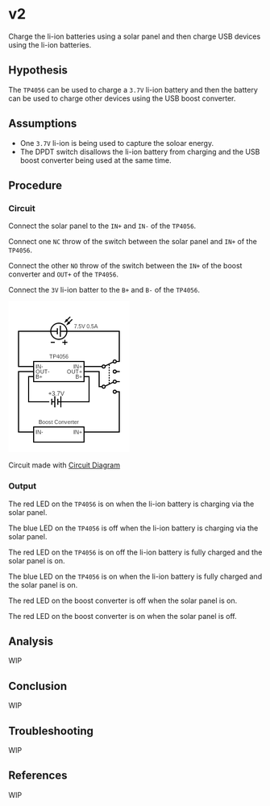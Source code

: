 # v2

Charge the li-ion batteries using a solar panel and then charge USB
devices using the li-ion batteries.

## Hypothesis

The `TP4056` can be used to charge a `3.7V` li-ion battery and then the
battery can be used to charge other devices using the USB boost converter.

## Assumptions
- One `3.7V` li-ion is being used to capture the soloar energy.
- The DPDT switch disallows the li-ion battery from charging and the USB boost
converter being used at the same time.

## Procedure

### Circuit

Connect the solar panel to the `IN+` and `IN-` of the `TP4056`.

Connect one `NC` throw of the switch between the solar panel and `IN+` of the
`TP4056`.

Connect the other `NO` throw of the switch between the `IN+` of the boost
converter and `OUT+` of the `TP4056`.

Connect the `3V` li-ion batter to the `B+` and `B-` of the `TP4056`.

![](./images/circuit.png)

Circuit made with [Circuit Diagram](https://www.circuit-diagram.org/)

### Output

The red LED on the `TP4056` is on when the li-ion battery is charging via the solar panel.

The blue LED on the `TP4056` is off when the li-ion battery is charging via the solar panel.

The red LED on the `TP4056` is on off the li-ion battery is fully charged and the solar panel is on.

The blue LED on the `TP4056` is on when the li-ion battery is fully charged and the solar panel is on.

The red LED on the boost converter is off when the solar panel is on.

The red LED on the boost converter is on when the solar panel is off.

## Analysis

WIP

## Conclusion

WIP

## Troubleshooting

WIP

## References

WIP
